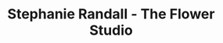 ---
title: "Stephanie Randall - The Flower Studio"
url: /harpenden/stephanie-randall-the-flower-studio/
shop: Blumen
---